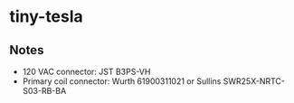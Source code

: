 # tiny-tesla

## Notes

* 120 VAC connector: JST B3PS-VH
* Primary coil connector: Wurth 61900311021 or Sullins SWR25X-NRTC-S03-RB-BA
